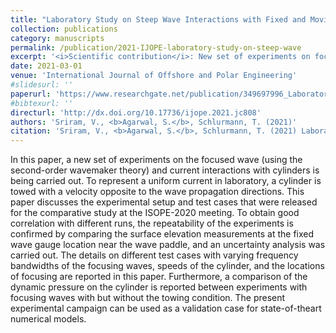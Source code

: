 ```yaml
---
title: "Laboratory Study on Steep Wave Interactions with Fixed and Moving Cylinder"
collection: publications
category: manuscripts
permalink: /publication/2021-IJOPE-laboratory-study-on-steep-wave
excerpt: '<i>Scientific contribution</i>: New set of experiments on focusing wave interaction with fixed and moving monopile. Wave generated using second order wave-maker theory. Reports dynamic pressure across the monopile. <br><i>My contribution</i>: Postprocessing of experiment data. Prepared all graphs. Co-authored discussion, conclusions.'
date: 2021-03-01
venue: 'International Journal of Offshore and Polar Engineering'
#slidesurl: ''
paperurl: 'https://www.researchgate.net/publication/349697996_Laboratory_Study_on_Steep_Wave_Interactions_with_Fixed_and_Moving_Cylinder'
#bibtexurl: ''
directurl: 'http://dx.doi.org/10.17736/ijope.2021.jc808'
authors: 'Sriram, V., <b>Agarwal, S.</b>, Schlurmann, T. (2021)'
citation: 'Sriram, V., <b>Agarwal, S.</b>, Schlurmann, T. (2021) Laboratory Study on Steep Wave Interactions with Fixed and Moving Cylinder. International Journal of Offshore and Polar Engineering 31, 19–26.'
---
```


In this paper, a new set of experiments on the focused wave (using the second-order wavemaker theory) and current interactions with cylinders is being carried out. To represent a uniform current in laboratory, a cylinder is towed with a velocity opposite to the wave propagation directions. This paper discusses the experimental setup and test cases that were released for the comparative study at the ISOPE-2020 meeting. To obtain good correlation with different runs, the repeatability of the experiments is confirmed by comparing the surface elevation measurements at the fixed wave gauge location near the wave paddle, and an uncertainty analysis was carried out. The details on different test cases with varying frequency bandwidths of the focusing waves, speeds of the cylinder, and the locations of focusing are reported in this paper. Furthermore, a comparison of the dynamic pressure on the cylinder is reported between experiments with focusing waves with but without the towing condition. The present experimental campaign can be used as a validation case for state-of-theart numerical models.